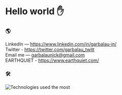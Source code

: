 # Hello world ✋
### 🌎

 LinkedIn — https://www.linkedin.com/in/garbalau-in/<br/>
 Twitter - https://twitter.com/garbalau_twitt<br/>
 Email me — garbalaunick@gmail.com <br/> 
 EARTHQUIET - https://www.earthquiet.com/ <br />

### 🛠

<img width="" src="https://github-readme-stats.vercel.app/api/top-langs/?username=garbalau-github&layout=compact&hide_title=1&card_width=300" alt="Technologies used the most" />

<!--
**garbalau-github/garbalau-github** is a ✨ _special_ ✨ repository because its `README.md` (this file) appears on your GitHub profile.

Here are some ideas to get you started:

- 🔭 I’m currently working on ...
- 🌱 I’m currently learning ...
- 👯 I’m looking to collaborate on ...
- 🤔 I’m looking for help with ...
- 💬 Ask me about ...
- 📫 How to reach me: ...
- 😄 Pronouns: ...
- ⚡ Fun fact: ...
-->
